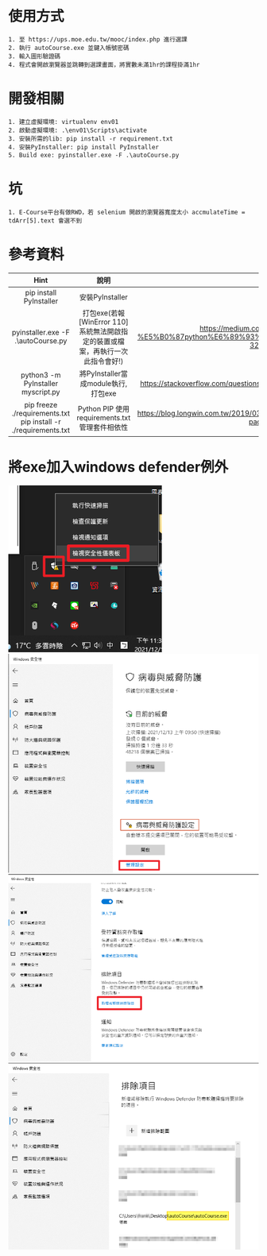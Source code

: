 # 使用方式
    1. 至 https://ups.moe.edu.tw/mooc/index.php 進行選課
    2. 執行 autoCourse.exe 並鍵入帳號密碼
    3. 輸入圖形驗證碼
    4. 程式會開啟瀏覽器並跳轉到選課畫面，將實數未滿1hr的課程掛滿1hr

# 開發相關
    1. 建立虛擬環境: virtualenv env01
    2. 啟動虛擬環境: .\env01\Scripts\activate
    3. 安裝所需的lib: pip install -r requirement.txt
    4. 安裝PyInstaller: pip install PyInstaller
    5. Build exe: pyinstaller.exe -F .\autoCourse.py

# 坑
    1. E-Course平台有做RWD，若 selenium 開啟的瀏覽器寬度太小 accmulateTime = tdArr[5].text 會選不到

# 參考資料
|Hint|說明|參考|
|:--:|:--:|:--:|
|pip install PyInstaller|安裝PyInstaller||
|pyinstaller.exe -F .\autoCourse.py|打包exe(若報 [WinError 110] 系統無法開啟指定的裝置或檔案，再執行一次此指令會好!)|https://medium.com/pyladies-taiwan/python-%E5%B0%87python%E6%89%93%E5%8C%85%E6%88%90exe%E6%AA%94-32a4bacbe351|
|python3 -m PyInstaller myscript.py| 將PyInstaller當成module執行, 打包exe |https://stackoverflow.com/questions/53798660/pyinstaller-command-not-found|
|pip freeze ./requirements.txt <br> pip install -r ./requirements.txt|Python PIP 使用 requirements.txt 管理套件相依性|https://blog.longwin.com.tw/2019/03/python-pip-requirements-txt-management-package-2019/|

# 將exe加入windows defender例外
![Alt text](https://github.com/sobadrush/PeiPei-ECourse/blob/main/imgs/windows%20defender%20%E4%BE%8B%E5%A4%96%E8%A8%AD%E5%AE%9A/Image%201.png)
![Alt text](https://github.com/sobadrush/PeiPei-ECourse/blob/main/imgs/windows%20defender%20%E4%BE%8B%E5%A4%96%E8%A8%AD%E5%AE%9A/Image%202.png)
![Alt text](https://github.com/sobadrush/PeiPei-ECourse/blob/main/imgs/windows%20defender%20%E4%BE%8B%E5%A4%96%E8%A8%AD%E5%AE%9A/Image%203.png)
![Alt text](https://github.com/sobadrush/PeiPei-ECourse/blob/main/imgs/windows%20defender%20%E4%BE%8B%E5%A4%96%E8%A8%AD%E5%AE%9A/Image%204.png)

